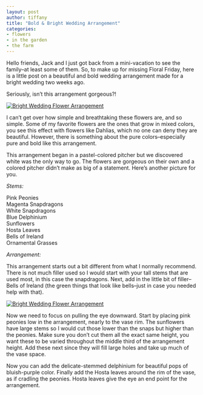 ```yaml
---
layout: post
author: tiffany
title: "Bold & Bright Wedding Arrangement"
categories: 
- flowers
- in the garden
- the farm
---
```


Hello friends, Jack and I just got back from a mini-vacation to see the family–at least some of them. So, to make up for missing Floral Friday, here is a little post on a beautiful and bold wedding arrangement made for a bright wedding two weeks ago.

Seriously, isn’t this arrangement gorgeous?!

[![Bright Wedding Flower Arrangement](jekyll_uploads/2012/06/brightweddingflowers-1-325x488.jpg "brightweddingflowers (1)")](http://www.sweetpeonies.com/2012/06/bold-bright-wedding-arrangement/brightweddingflowers-1/)

I can’t get over how simple and breathtaking these flowers are, and so simple. Some of my favorite flowers are the ones that grow in mixed colors, you see this effect with flowers like Dahlias, which no one can deny they are beautiful. However, there is something about the pure colors–especially pure and bold like this arrangement.

This arrangement began in a pastel-colored pitcher but we discovered white was the only way to go. The flowers are gorgeous on their own and a colored pitcher didn’t make as big of a statement. Here’s another picture for you.

_Stems:_

Pink Peonies  
Magenta Snapdragons  
White Snapdragons  
Blue Delphinium  
Sunflowers  
Hosta Leaves  
Bells of Ireland  
Ornamental Grasses

_Arrangement:_

This arrangement starts out a bit different from what I normally recommend. There is not much filler used so I would start with your tall stems that are used most, in this case the snapdragons. Next, add in the little bit of filler–Bells of Ireland (the green things that look like bells–just in case you needed help with that).

[![Bright Wedding Flower Arrangement](jekyll_uploads/2012/06/brightweddingflowers-2-575x382.jpg "brightweddingflowers (2)")](http://www.sweetpeonies.com/2012/06/bold-bright-wedding-arrangement/brightweddingflowers-2/)

Now we need to focus on pulling the eye downward. Start by placing pink peonies low in the arrangement, nearly to the vase rim. The sunflowers have large stems so I would cut those lower than the snaps but higher than the peonies. Make sure you don’t cut them all the exact same height, you want these to be varied throughout the middle third of the arrangement height. Add these next since they will fill large holes and take up much of the vase space.

Now you can add the delicate-stemmed delphinium for beautiful pops of bluish-purple color. Finally add the Hosta leaves around the rim of the vase, as if cradling the peonies. Hosta leaves give the eye an end point for the arrangement.